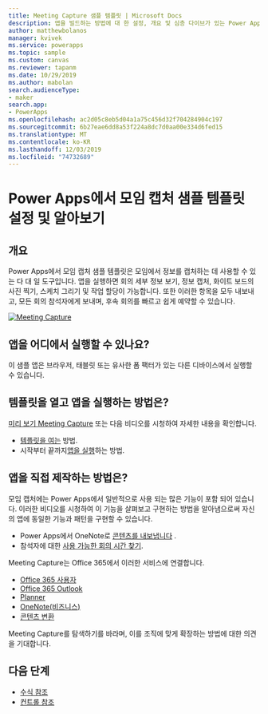 ```yaml
---
title: Meeting Capture 샘플 템플릿 | Microsoft Docs
description: 앱을 빌드하는 방법에 대 한 설정, 개요 및 심층 다이브가 있는 Power Apps의 모임 캡처 샘플 템플릿에 대해 알아봅니다.
author: matthewbolanos
manager: kvivek
ms.service: powerapps
ms.topic: sample
ms.custom: canvas
ms.reviewer: tapanm
ms.date: 10/29/2019
ms.author: mabolan
search.audienceType:
- maker
search.app:
- PowerApps
ms.openlocfilehash: ac2d05c8eb5d04a1a75c456d32f704284904c197
ms.sourcegitcommit: 6b27eae6dd8a53f224a8dc7d0aa00e334d6fed15
ms.translationtype: MT
ms.contentlocale: ko-KR
ms.lasthandoff: 12/03/2019
ms.locfileid: "74732689"
---
```

# <a name="set-up-and-learn-about-the-meeting-capture-sample-template-in-power-apps"></a>Power Apps에서 모임 캡처 샘플 템플릿 설정 및 알아보기

## <a name="overview"></a>개요

 Power Apps에서 모임 캡처 샘플 템플릿은 모임에서 정보를 캡처하는 데 사용할 수 있는 다 대 일 도구입니다. 앱을 실행하면 회의 세부 정보 보기, 정보 캡처, 화이트 보드의 사진 찍기, 스케치 그리기 및 작업 할당이 가능합니다. 또한 이러한 항목을 모두 내보내고, 모든 회의 참석자에게 보내며, 후속 회의를 빠르고 쉽게 예약할 수 있습니다.

[![Meeting Capture](media/sample-meeting-capture/MeetingCapture.png)](https://aka.ms/previewmeetingcapture)

## <a name="where-can-i-run-the-app"></a>앱을 어디에서 실행할 수 있나요?

이 샘플 앱은 브라우저, 태블릿 또는 유사한 폼 팩터가 있는 다른 디바이스에서 실행할 수 있습니다.

## <a name="how-do-i-open-the-template-and-run-the-app"></a>템플릿을 열고 앱을 실행하는 방법은?

[미리 보기 Meeting Capture](https://aka.ms/previewmeetingcapture) 또는 다음 비디오를 시청하여 자세한 내용을 확인합니다.

- [템플릿을 여는](https://www.youtube.com/watch?v=MTsbjln1AcA&index=1&list=PL8IYfXypsj2B5FizD0ZVVuzf49vr8yXFU) 방법.
- 시작부터 끝까지[앱을 실행](https://youtu.be/mGyxyJL4gJk)하는 방법.

## <a name="how-do-i-build-the-app-myself"></a>앱을 직접 제작하는 방법은?

모임 캡처에는 Power Apps에서 일반적으로 사용 되는 많은 기능이 포함 되어 있습니다. 이러한 비디오를 시청하여 이 기능을 살펴보고 구현하는 방법을 알아냄으로써 자신의 앱에 동일한 기능과 패턴을 구현할 수 있습니다.

- Power Apps에서 OneNote로 [콘텐츠를 내보냅니다](https://youtu.be/D6kmeM0UFH0) .
- 참석자에 대한 [사용 가능한 회의 시간 찾기](https://youtu.be/gSD8m6d_Gv0).

Meeting Capture는 Office 365에서 이러한 서비스에 연결합니다.

- [Office 365 사용자](https://docs.microsoft.com/connectors/office365users/)
- [Office 365 Outlook](https://docs.microsoft.com/connectors/office365/)
- [Planner](https://docs.microsoft.com/connectors/planner/)
- [OneNote(비즈니스)](https://docs.microsoft.com/connectors/onenote/)
- [콘텐츠 변환](https://docs.microsoft.com/connectors/conversionservice/)

Meeting Capture를 탐색하기를 바라며, 이를 조직에 맞게 확장하는 방법에 대한 의견을 기대합니다.

## <a name="next-steps"></a>다음 단계
- [수식 참조](https://docs.microsoft.com/powerapps/maker/canvas-apps/formula-reference)
- [컨트롤 참조](https://docs.microsoft.com/powerapps/maker/canvas-apps/reference-properties)
 
